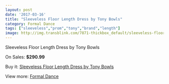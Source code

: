 ```yaml
---
layout: post
date: '2017-03-16'
title: "Sleeveless Floor Length Dress by Tony Bowls"
category: Formal Dance
tags: ["sleeveless","prom","tony","brand","length"]
image: http://img.transblink.com/7871-thickbox_default/sleeveless-floor-length-dress-by-tony-bowls.jpg
---
```

Sleeveless Floor Length Dress by Tony Bowls

On Sales: **$290.99**
<a href="https://www.transblink.com/en/formal-dance/2551-sleeveless-floor-length-dress-by-tony-bowls.html"><amp-img layout="responsive" width="600" height="600" src="//img.transblink.com/7871-thickbox_default/sleeveless-floor-length-dress-by-tony-bowls.jpg" alt="Sleeveless Floor Length Dress by Tony Bowls 0" /></a>
<a href="https://www.transblink.com/en/formal-dance/2551-sleeveless-floor-length-dress-by-tony-bowls.html"><amp-img layout="responsive" width="600" height="600" src="//img.transblink.com/7875-thickbox_default/sleeveless-floor-length-dress-by-tony-bowls.jpg" alt="Sleeveless Floor Length Dress by Tony Bowls 1" /></a>
<a href="https://www.transblink.com/en/formal-dance/2551-sleeveless-floor-length-dress-by-tony-bowls.html"><amp-img layout="responsive" width="600" height="600" src="//img.transblink.com/7874-thickbox_default/sleeveless-floor-length-dress-by-tony-bowls.jpg" alt="Sleeveless Floor Length Dress by Tony Bowls 2" /></a>
<a href="https://www.transblink.com/en/formal-dance/2551-sleeveless-floor-length-dress-by-tony-bowls.html"><amp-img layout="responsive" width="600" height="600" src="//img.transblink.com/7873-thickbox_default/sleeveless-floor-length-dress-by-tony-bowls.jpg" alt="Sleeveless Floor Length Dress by Tony Bowls 3" /></a>
<a href="https://www.transblink.com/en/formal-dance/2551-sleeveless-floor-length-dress-by-tony-bowls.html"><amp-img layout="responsive" width="600" height="600" src="//img.transblink.com/7872-thickbox_default/sleeveless-floor-length-dress-by-tony-bowls.jpg" alt="Sleeveless Floor Length Dress by Tony Bowls 4" /></a>

Buy it: [Sleeveless Floor Length Dress by Tony Bowls](https://www.transblink.com/en/formal-dance/2551-sleeveless-floor-length-dress-by-tony-bowls.html "Sleeveless Floor Length Dress by Tony Bowls")

View more: [Formal Dance](https://www.transblink.com/en/6-formal-dance "Formal Dance")